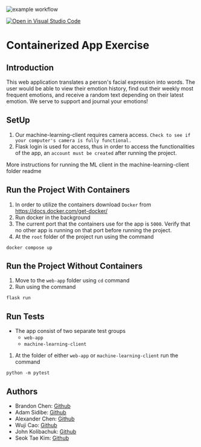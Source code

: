 ![example workflow](https://github.com/software-students-fall2022/python-package-exercise-project-3-team-7/actions/workflows/build.yaml/badge.svg)

[![Open in Visual Studio Code](https://classroom.github.com/assets/open-in-vscode-c66648af7eb3fe8bc4f294546bfd86ef473780cde1dea487d3c4ff354943c9ae.svg)](https://classroom.github.com/online_ide?assignment_repo_id=9334112&assignment_repo_type=AssignmentRepo)
# Containerized App Exercise
## Introduction
This web application translates a person's facial expression into words. The user would be able to view their emotion history, find out their weekly most frequent emotions, and receive a random text depending on their latest emotion. We serve to support and journal your emotions!

## SetUp
1. Our machine-learning-client requires camera access. `Check to see if your computer's camera is fully functional.`
2. Flask login is used for access, thus in order to access the functionalities of the app, an `account must be created` after running the project.

More instructions for running the ML client in the machine-learning-client folder readme

## Run the Project With Containers
1. In order to utilize the containers download `Docker` from https://docs.docker.com/get-docker/
2. Run docker in the background
3. The current port that the containers use for the app is `5000`. Verify that no other app is running on that port before running the project.
4. At the `root` folder of the project run using the command
```
docker compose up
```

## Run the Project Without Containers
1. Move to the `web-app` folder using `cd` command
2. Run using the command
```
flask run
```

## Run Tests
- The app consist of two separate test groups 
    - `web-app`
    - `machine-learning-client`
1. At the folder of either `web-app` or `machine-learning-client` run the command
```
python -m pytest
```
## Authors
- Brandon Chen: [Github](https://github.com/b-chen00)
- Adam Sidibe: [Github]()
- Alexander Chen: [Github]()
- Wuji Cao: [Github]()
- John Kolibachuk: [Github](https://github.com/jkolib)
- Seok Tae Kim: [Github](https://github.com/seoktaekim)
